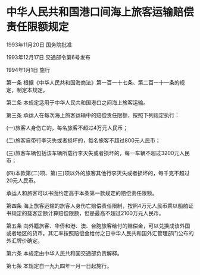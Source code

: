 # 中华人民共和国港口间海上旅客运输赔偿责任限额规定

1993年11月20日 国务院批准　

1993年12月17日 交通部令第6号发布　

1994年1月1日 施行

第一条 根据《中华人民共和国海商法》第一百一十七条、第二百一十一条的规定，制定本规定。

第二条 本规定适用于中华人民共和国港口之间海上旅客运输。

第三条 承运人在每次海上旅客运输中的赔偿责任限额，按照下列规定执行：

(一)旅客人身伤亡的，每名旅客不超过4万元人民币；

(二)旅客自带行李灭失或者损坏的，每名旅客不超过800元人民币；

(三)旅客车辆包括该车辆所载行李灭失或者损坏的，每一车辆不超过3200元人民币；

(四)本款第(二)项、第(三)项以外的旅客其他行李灭失或者损坏的，每千克不超过20元人民币。

承运人和旅客可以书面约定高于本条第一款规定的赔偿责任限额。

第四条 海上旅客运输的旅客人身伤亡赔偿责任限制，按照4万元人民币乘以船舶证书规定的载客定额计算赔偿限额，但是最高不超过2100万元人民币。

第五条 向外籍旅客、华侨和港、澳、台胞旅客给付的赔偿金，可以兑换成该外国或者地区的货币。其汇率按照赔偿金给付之日中华人民共和国外汇管理部门公布的外汇牌价确定。

第六条 本规定由中华人民共和国交通部负责解释。

第七条 本规定自一九九四年一月一日起施行。
